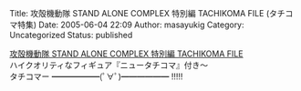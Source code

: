 Title: 攻殻機動隊 STAND ALONE COMPLEX 特別編 TACHIKOMA FILE (タチコマ特集)
Date: 2005-06-04 22:09
Author: masayukig
Category: Uncategorized
Status: published

[攻殻機動隊 STAND ALONE COMPLEX 特別編 TACHIKOMA
FILE](http://www.amazon.co.jp/exec/obidos/ASIN/489425381X/hughundercons-22/)  
ハイクオリティなフィギュア『ニュータチコマ』付き〜  
タチコマー ━━━━━━(ﾟ∀ﾟ)━━━━━━ !!!!!
